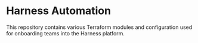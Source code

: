# Harness Automation

This repository contains various Terraform modules and configuration used for onboarding teams into the Harness platform.

